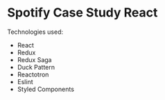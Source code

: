 # Spotify Case Study React

Technologies used:

- React
- Redux
- Redux Saga
- Duck Pattern
- Reactotron
- Eslint
- Styled Components
